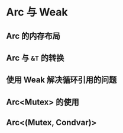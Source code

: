 # Arc<T> 与 Weak

## Arc<T> 的内存布局

## Arc<T> 与 `&T` 的转换

## 使用 Weak 解决循环引用的问题

## Arc<Mutex<T>> 的使用

## Arc<(Mutex<T>, Condvar)>
